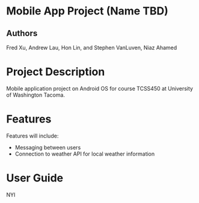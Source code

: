 # Mobile App Project (Name TBD)

## Authors
Fred Xu, Andrew Lau, Hon Lin, and Stephen VanLuven, Niaz Ahamed

# Project Description
Mobile application project on Android OS for course TCSS450 at University of Washington Tacoma.

# Features
Features will include:
- Messaging between users
- Connection to weather API for local weather information

# User Guide
NYI
